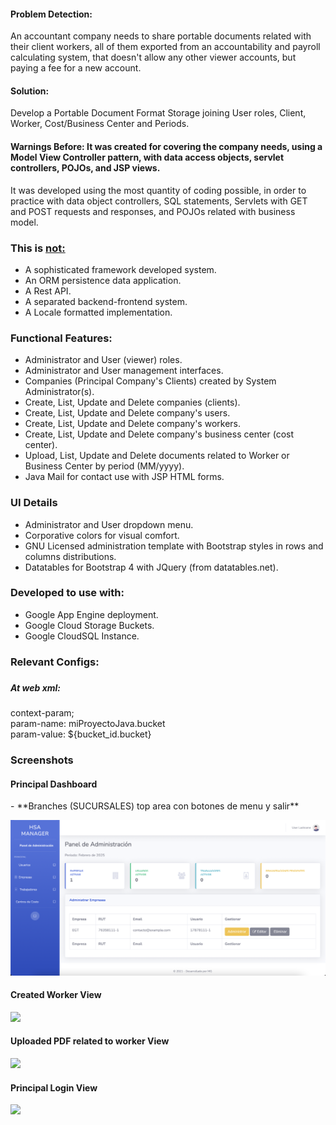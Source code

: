 <h4>Problem Detection: </h4>

<p>An accountant company needs to share portable documents related with their client workers,
all of them exported from an accountability and payroll calculating system, that doesn't allow any other
viewer accounts, but paying a fee for a new account. </p>

<h4>Solution:</h4>

<p>
Develop a Portable Document Format Storage joining User roles, Client, Worker, Cost/Business Center and Periods.</p>

<h4>Warnings Before: It was created for covering the company needs, using
a Model View Controller pattern, with data access objects, servlet controllers, POJOs, and JSP views.</h4>
<p>It was developed using the most quantity of coding possible, in order to practice with data object controllers, SQL statements, Servlets with GET and POST requests and responses, and POJOs related with business model.</p>

<h3>This is <strong><u>not:</u></strong></h3>

<ul>
    <li>A sophisticated framework developed system.</li>
    <li>An ORM persistence data application.</li>
    <li>A Rest API.</li>
    <li>A separated backend-frontend system.</li>
    <li>A Locale formatted implementation.</li>
</ul>
</p>


<h3>Functional Features:</h3>

<div>
<ul>
    <li>Administrator and User (viewer) roles.</li>
    <li>Administrator and User management interfaces.</li>
    <li>Companies (Principal Company's Clients) created by System Administrator(s).</li>
    <li>Create, List, Update and Delete companies (clients).</li>
    <li>Create, List, Update and Delete company's users.</li>
    <li>Create, List, Update and Delete company's workers.</li>
    <li>Create, List, Update and Delete company's business center (cost center).</li>
    <li>Upload, List, Update and Delete documents related to Worker or Business Center by period (MM/yyyy).</li>
    <li>Java Mail for contact use with JSP HTML forms.</li>
</ul>
</div>

<h3>UI Details</h3>
<div>
<ul>
    <li>Administrator and User dropdown menu.</li>
    <li>Corporative colors for visual comfort.</li>
    <li>GNU Licensed administration template with Bootstrap styles in rows and columns distributions.</li>
    <li>Datatables for Bootstrap 4 with JQuery (from datatables.net).</li>
</ul>
</div>

<h3>Developed to use with:</h3>
<ul>
    <li>Google App Engine deployment.</li>
    <li>Google Cloud Storage Buckets.</li>
    <li>Google CloudSQL Instance.</li>
</ul>


<h3>Relevant Configs:<h3>

<h5>At web xml:</h5>
<p>context-param; <br>
    param-name: miProyectoJava.bucket <br>
    param-value: ${bucket_id.bucket}
</p>

<h3>Screenshots</h3>
<h4>Principal Dashboard</h4>
<div>
    - **Branches (SUCURSALES) top area con botones de menu y salir**

![Dashboard](/web/img/principal_dashboard.png)
</div>
<h4>Created Worker View</h4>
<div>
    <img src="https://mgimgsgitrepository.s3-us-west-1.amazonaws.com/worker_create_view.png">
</div>
<h4>Uploaded PDF related to worker View</h4>
<div>
    <img src="https://mgimgsgitrepository.s3-us-west-1.amazonaws.com/uploaded_pdf_worker.png">
</div>
<h4>Principal Login View</h4>
<div>
    <img src="https://mgimgsgitrepository.s3-us-west-1.amazonaws.com/login_view.png">
</div>


